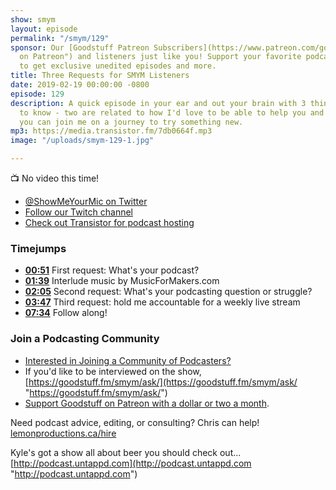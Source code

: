 ```yaml
---
show: smym
layout: episode
permalink: "/smym/129"
sponsor: Our [Goodstuff Patreon Subscribers](https://www.patreon.com/goodstuff "Goodstuff
  on Patreon") and listeners just like you! Support your favorite podcasts directly
  to get exclusive unedited episodes and more.
title: Three Requests for SMYM Listeners
date: 2019-02-19 00:00:00 -0800
episode: 129
description: A quick episode in your ear and out your brain with 3 things I want you
  to know - two are related to how I'd love to be able to help you and one is how
  you can join me on a journey to try something new.
mp3: https://media.transistor.fm/7db0664f.mp3
image: "/uploads/smym-129-1.jpg"

---
```

📺 No video this time!

* [@ShowMeYourMic on Twitter](https://twitter.com/showmeyourmic)
* [Follow our Twitch channel](https://www.twitch.tv/gsfm)
* [Check out Transistor for podcast hosting](https://transistor.fm/?via=chris)

### Timejumps

* **[00:51](#t=00:51)** First request: What's your podcast?
* **[01:39](#t=01:39)** Interlude music by MusicForMakers.com
* **[02:05](#t=02:05)** Second request: What's your podcasting question or struggle?
* **[03:47](#t=03:47)** Third request: hold me accountable for a weekly live stream
* **[07:34](#t=07:34)** Follow along!

### Join a Podcasting Community

* [Interested in Joining a Community of Podcasters?](https://mailchi.mp/ad73a5bdfab5/podcasting)
* If you'd like to be interviewed on the show, [https://goodstuff.fm/smym/ask/](https://goodstuff.fm/smym/ask/ "https://goodstuff.fm/smym/ask/")
* [Support Goodstuff on Patreon with a dollar or two a month](https://www.patreon.com/goodstuff).

Need podcast advice, editing, or consulting? Chris can help! [lemonproductions.ca/hire](https://lemonproductions.ca/hire)

Kyle's got a show all about beer you should check out... [http://podcast.untappd.com](http://podcast.untappd.com "http://podcast.untappd.com")